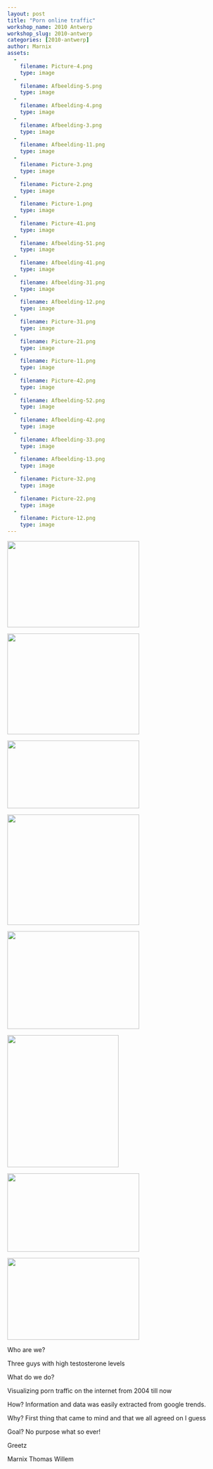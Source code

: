 ```yaml
---
layout: post
title: "Porn online traffic"
workshop_name: 2010 Antwerp
workshop_slug: 2010-antwerp
categories: [2010-antwerp]
author: Marnix 
assets:
  -
    filename: Picture-4.png
    type: image
  -
    filename: Afbeelding-5.png
    type: image
  -
    filename: Afbeelding-4.png
    type: image
  -
    filename: Afbeelding-3.png
    type: image
  -
    filename: Afbeelding-11.png
    type: image
  -
    filename: Picture-3.png
    type: image
  -
    filename: Picture-2.png
    type: image
  -
    filename: Picture-1.png
    type: image
  -
    filename: Picture-41.png
    type: image
  -
    filename: Afbeelding-51.png
    type: image
  -
    filename: Afbeelding-41.png
    type: image
  -
    filename: Afbeelding-31.png
    type: image
  -
    filename: Afbeelding-12.png
    type: image
  -
    filename: Picture-31.png
    type: image
  -
    filename: Picture-21.png
    type: image
  -
    filename: Picture-11.png
    type: image
  -
    filename: Picture-42.png
    type: image
  -
    filename: Afbeelding-52.png
    type: image
  -
    filename: Afbeelding-42.png
    type: image
  -
    filename: Afbeelding-33.png
    type: image
  -
    filename: Afbeelding-13.png
    type: image
  -
    filename: Picture-32.png
    type: image
  -
    filename: Picture-22.png
    type: image
  -
    filename: Picture-12.png
    type: image
---
```

<a href="http://workshops.nodebox.net/2010-2/wp-content/uploads/2010/02/Picture-12.png"><img class="alignnone size-medium wp-image-157" src="http://workshops.nodebox.net/2010-2/wp-content/uploads/2010/02/Picture-12-300x196.png" alt="" width="300" height="196" /></a>

<a href="http://workshops.nodebox.net/2010-2/wp-content/uploads/2010/02/Picture-12.png"></a><a href="http://workshops.nodebox.net/2010-2/wp-content/uploads/2010/02/Picture-22.png"><img class="alignnone size-medium wp-image-156" src="http://workshops.nodebox.net/2010-2/wp-content/uploads/2010/02/Picture-22-300x229.png" alt="" width="300" height="229" /></a>

<a href="http://workshops.nodebox.net/2010-2/wp-content/uploads/2010/02/Afbeelding-13.png"><img class="alignnone size-medium wp-image-154" src="http://workshops.nodebox.net/2010-2/wp-content/uploads/2010/02/Afbeelding-13-300x154.png" alt="" width="300" height="154" /></a>

<a href="http://workshops.nodebox.net/2010-2/wp-content/uploads/2010/02/Afbeelding-33.png"><img class="alignnone size-medium wp-image-153" src="http://workshops.nodebox.net/2010-2/wp-content/uploads/2010/02/Afbeelding-33-300x251.png" alt="" width="300" height="251" /></a>

<a href="http://workshops.nodebox.net/2010-2/wp-content/uploads/2010/02/Afbeelding-42.png"><img class="alignnone size-medium wp-image-152" src="http://workshops.nodebox.net/2010-2/wp-content/uploads/2010/02/Afbeelding-42-300x222.png" alt="" width="300" height="222" /></a>

<a href="http://workshops.nodebox.net/2010-2/wp-content/uploads/2010/02/Afbeelding-52.png"><img class="alignnone size-medium wp-image-150" src="http://workshops.nodebox.net/2010-2/wp-content/uploads/2010/02/Afbeelding-52-253x300.png" alt="" width="253" height="300" /></a>

<a href="http://workshops.nodebox.net/2010-2/wp-content/uploads/2010/02/Picture-42.png"><img class="alignnone size-medium wp-image-149" src="http://workshops.nodebox.net/2010-2/wp-content/uploads/2010/02/Picture-42-300x178.png" alt="" width="300" height="178" /></a>

<a href="http://workshops.nodebox.net/2010-2/wp-content/uploads/2010/02/Picture-32.png"><img class="alignnone size-medium wp-image-155" src="http://workshops.nodebox.net/2010-2/wp-content/uploads/2010/02/Picture-32-300x186.png" alt="" width="300" height="186" /></a>

Who are we?

Three guys with high testosterone levels

What do we do?

Visualizing porn traffic on the internet from 2004 till now

How? Information and data was easily extracted from google trends.

Why? First thing that came to mind and that we all agreed on I guess

Goal? No purpose what so ever!

Greetz

Marnix Thomas Willem

